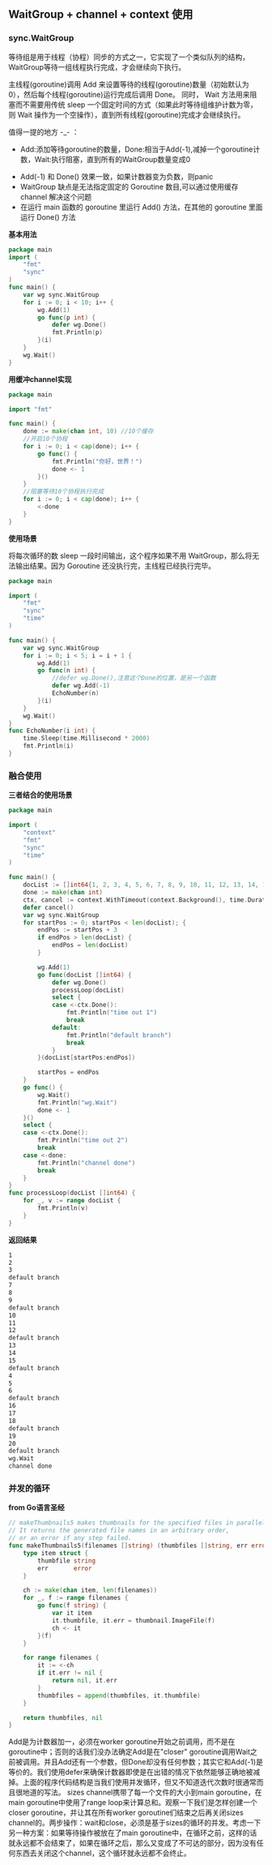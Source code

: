 ## WaitGroup + channel + context 使用

### sync.WaitGroup

等待组是用于线程（协程）同步的方式之一，它实现了一个类似队列的结构，WaitGroup等待一组线程执行完成，才会继续向下执行。 

主线程(goroutine)调用 Add 来设置等待的线程(goroutine)数量（初始默认为0），然后每个线程(goroutine)运行完成后调用 Done。 同时， Wait 方法用来阻塞而不需要用传统 sleep 一个固定时间的方式（如果此时等待组维护计数为零，则 Wait 操作为一个空操作），直到所有线程(goroutine)完成才会继续执行。

值得一提的地方 -_- ：

- Add:添加等待goroutine的数量，Done:相当于Add(-1),减掉一个goroutine计数，Wait:执行阻塞，直到所有的WaitGroup数量变成0

* Add(-1) 和 Done() 效果一致，如果计数器变为负数，则panic
* WaitGroup 缺点是无法指定固定的 Goroutine 数目,可以通过使用缓存 channel 解决这个问题
* 在运行 main 函数的 goroutine 里运行 Add() 方法，在其他的 goroutine 里面运行 Done() 方法

**基本用法**

```go
package main
import (
    "fmt"
    "sync"
)
func main() {
    var wg sync.WaitGroup
    for i := 0; i < 10; i++ {
        wg.Add(1)
        go func(p int) {
            defer wg.Done()
            fmt.Println(p)
        }(i)
    }
    wg.Wait()
}
```

**用缓冲channel实现**

```go
package main

import "fmt"

func main() {
	done := make(chan int, 10) //10个缓存
	//开启10个协程
	for i := 0; i < cap(done); i++ {
		go func() {
			fmt.Println("你好，世界！")
			done <- 1
		}()
	}
	//阻塞等待10个协程执行完成
	for i := 0; i < cap(done); i++ {
		<-done
	}
}
```

**使用场景**

将每次循环的数 sleep 一段时间输出，这个程序如果不用 WaitGroup，那么将无法输出结果。因为 Goroutine 还没执行完，主线程已经执行完毕。

```go
package main

import (
	"fmt"
	"sync"
	"time"
)

func main() {
	var wg sync.WaitGroup
	for i := 0; i < 5; i = i + 1 {
		wg.Add(1)
		go func(n int) {
			//defer wg.Done(),注意这个Done的位置，是另一个函数
			defer wg.Add(-1)
			EchoNumber(n)
		}(i)
	}
	wg.Wait()
}
func EchoNumber(i int) {
	time.Sleep(time.Millisecond * 2000)
	fmt.Println(i)
}
```





### 融合使用

**三者结合的使用场景**

```go
package main

import (
	"context"
	"fmt"
	"sync"
	"time"
)

func main() {
	docList := []int64{1, 2, 3, 4, 5, 6, 7, 8, 9, 10, 11, 12, 13, 14, 15, 16, 17, 18, 19, 20}
	done := make(chan int)
	ctx, cancel := context.WithTimeout(context.Background(), time.Duration(1)*time.Millisecond)
	defer cancel()
	var wg sync.WaitGroup
	for startPos := 0; startPos < len(docList); {
		endPos := startPos + 3
		if endPos > len(docList) {
			endPos = len(docList)
		}

		wg.Add(1)
		go func(docList []int64) {
			defer wg.Done()
			processLoop(docList)
			select {
			case <-ctx.Done():
				fmt.Println("time out 1")
				break
			default:
				fmt.Println("default branch")
				break
			}
		}(docList[startPos:endPos])

		startPos = endPos
	}
	go func() {
		wg.Wait()
		fmt.Println("wg.Wait")
		done <- 1
	}()
	select {
	case <-ctx.Done():
		fmt.Println("time out 2")
		break
	case <-done:
		fmt.Println("channel done")
		break
	}
}
func processLoop(docList []int64) {
	for _, v := range docList {
		fmt.Println(v)
	}
}

```

**返回结果**

```bash
1
2
3
default branch
7
8
9
default branch
10
11
12
default branch
13
14
15
default branch
4
5
6
default branch
16
17
18
default branch
19
20
default branch
wg.Wait
channel done
```

### 并发的循环
**from Go语言圣经**
```go
// makeThumbnails5 makes thumbnails for the specified files in parallel.
// It returns the generated file names in an arbitrary order,
// or an error if any step failed.
func makeThumbnails5(filenames []string) (thumbfiles []string, err error) {
    type item struct {
        thumbfile string
        err       error
    }

    ch := make(chan item, len(filenames))
    for _, f := range filenames {
        go func(f string) {
            var it item
            it.thumbfile, it.err = thumbnail.ImageFile(f)
            ch <- it
        }(f)
    }

    for range filenames {
        it := <-ch
        if it.err != nil {
            return nil, it.err
        }
        thumbfiles = append(thumbfiles, it.thumbfile)
    }

    return thumbfiles, nil
}
```
Add是为计数器加一，必须在worker goroutine开始之前调用，而不是在goroutine中；否则的话我们没办法确定Add是在"closer" goroutine调用Wait之前被调用。并且Add还有一个参数，但Done却没有任何参数；其实它和Add(-1)是等价的。我们使用defer来确保计数器即使是在出错的情况下依然能够正确地被减掉。上面的程序代码结构是当我们使用并发循环，但又不知道迭代次数时很通常而且很地道的写法。
sizes channel携带了每一个文件的大小到main goroutine，在main goroutine中使用了range loop来计算总和。观察一下我们是怎样创建一个closer goroutine，并让其在所有worker goroutine们结束之后再关闭sizes channel的。两步操作：wait和close，必须是基于sizes的循环的并发。考虑一下另一种方案：如果等待操作被放在了main goroutine中，在循环之前，这样的话就永远都不会结束了，如果在循环之后，那么又变成了不可达的部分，因为没有任何东西去关闭这个channel，这个循环就永远都不会终止。

